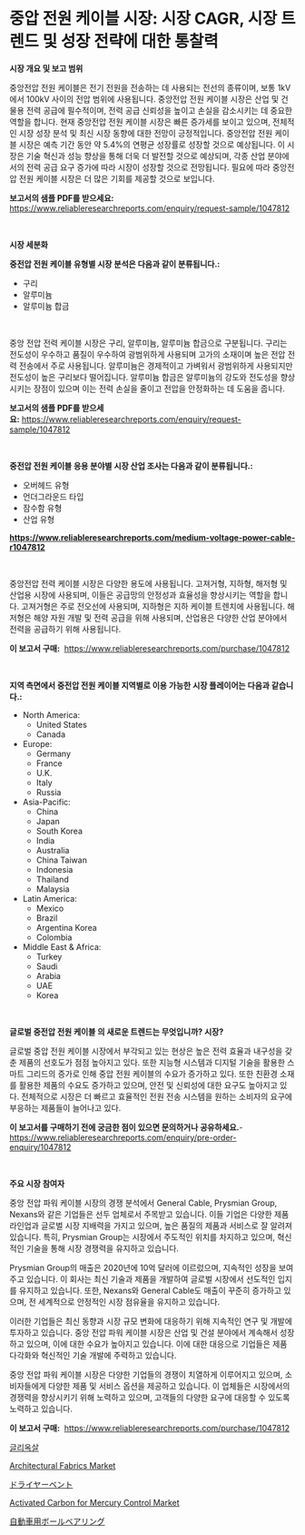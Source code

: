 <p><h1>중압 전원 케이블 시장: 시장 CAGR, 시장 트렌드 및 성장 전략에 대한 통찰력</h1></p><p><strong>시장 개요 및 보고 범위</strong></p>
<p><p>중앙전압 전원 케이블은 전기 전원을 전송하는 데 사용되는 전선의 종류이며, 보통 1kV에서 100kV 사이의 전압 범위에 사용됩니다. 중앙전압 전원 케이블 시장은 산업 및 건물용 전력 공급에 필수적이며, 전력 공급 신뢰성을 높이고 손실을 감소시키는 데 중요한 역할을 합니다. 현재 중앙전압 전원 케이블 시장은 빠른 증가세를 보이고 있으며, 전체적인 시장 성장 분석 및 최신 시장 동향에 대한 전망이 긍정적입니다. 중앙전압 전원 케이블 시장은 예측 기간 동안 약 5.4%의 연평균 성장률로 성장할 것으로 예상됩니다. 이 시장은 기술 혁신과 성능 향상을 통해 더욱 더 발전할 것으로 예상되며, 각종 산업 분야에서의 전력 공급 요구 증가에 따라 시장이 성장할 것으로 전망됩니다. 필요에 따라 중앙전압 전원 케이블 시장은 더 많은 기회를 제공할 것으로 보입니다.</p></p>
<p><strong>보고서의 샘플 PDF를 받으세요:</strong> <a href="https://www.reliableresearchreports.com/enquiry/request-sample/1047812">https://www.reliableresearchreports.com/enquiry/request-sample/1047812</a></p>
<p>&nbsp;</p>
<p><strong>시장 세분화</strong></p>
<p><strong>중전압 전원 케이블 유형별 시장 분석은 다음과 같이 분류됩니다.:</strong></p>
<p><ul><li>구리</li><li>알루미늄</li><li>알루미늄 합금</li></ul></p>
<p>&nbsp;</p>
<p><p>중앙 전압 전력 케이블 시장은 구리, 알루미늄, 알루미늄 합금으로 구분됩니다. 구리는 전도성이 우수하고 품질이 우수하여 광범위하게 사용되며 고가의 소재이며 높은 전압 전력 전송에서 주로 사용됩니다. 알루미늄은 경제적이고 가벼워서 광범위하게 사용되지만 전도성이 높은 구리보다 떨어집니다. 알루미늄 합금은 알루미늄의 강도와 전도성을 향상시키는 장점이 있으며 이는 전력 손실을 줄이고 전압을 안정화하는 데 도움을 줍니다.</p></p>
<p><strong>보고서의 샘플 PDF를 받으세요:</strong>&nbsp;<a href="https://www.reliableresearchreports.com/enquiry/request-sample/1047812">https://www.reliableresearchreports.com/enquiry/request-sample/1047812</a></p>
<p>&nbsp;</p>
<p><strong> 중전압 전원 케이블 응용 분야별 시장 산업 조사는 다음과 같이 분류됩니다.:</strong></p>
<p><ul><li>오버헤드 유형</li><li>언더그라운드 타입</li><li>잠수함 유형</li><li>산업 유형</li></ul></p>
<p><strong><a href="https://www.reliableresearchreports.com/medium-voltage-power-cable-r1047812">https://www.reliableresearchreports.com/medium-voltage-power-cable-r1047812</a></strong></p>
<p>&nbsp;</p>
<p><p>중앙전압 전력 케이블 시장은 다양한 용도에 사용됩니다. 고져거형, 지하형, 해저형 및 산업용 시장에 사용되며, 이들은 공급망의 안정성과 효율성을 향상시키는 역할을 합니다. 고져거형은 주로 전오선에 사용되며, 지하형은 지하 케이블 트렌치에 사용됩니다. 해저형은 해양 자원 개발 및 전력 공급을 위해 사용되며, 산업용은 다양한 산업 분야에서 전력을 공급하기 위해 사용됩니다.</p></p>
<p><strong>이 보고서 구매:</strong>&nbsp; <a href="https://www.reliableresearchreports.com/purchase/1047812">https://www.reliableresearchreports.com/purchase/1047812</a></p>
<p>&nbsp;</p>
<p><strong>지역 측면에서 중전압 전원 케이블 지역별로 이용 가능한 시장 플레이어는 다음과 같습니다.:</strong></p>
<p><ul>
    <li>
        North America:
        <ul>
            <li>United States</li>
            <li>Canada</li>
        </ul>
    </li>
    <li>
        Europe:
        <ul>
            <li>Germany</li>
            <li>France</li>
            <li>U.K.</li>
            <li>Italy</li>
            <li>Russia</li>
        </ul>
    </li>
    <li>
        Asia-Pacific:
        <ul>
            <li>China</li>
            <li>Japan</li>
            <li>South Korea</li>
            <li>India</li>
            <li>Australia</li>
            <li>China Taiwan</li>
            <li>Indonesia</li>
            <li>Thailand</li>
            <li>Malaysia</li>
        </ul>
    </li>
    <li>
        Latin America:
        <ul>
            <li>Mexico</li>
            <li>Brazil</li>
            <li>Argentina Korea</li>
            <li>Colombia</li>
        </ul>
    </li>
    <li>
        Middle East & Africa:
        <ul>
            <li>Turkey</li>
            <li>Saudi</li>
            <li>Arabia</li>
            <li>UAE</li>
            <li>Korea</li>
        </ul>
    </li>
    </ul></p>
<p>&nbsp;</p>
<p><strong>글로벌 중전압 전원 케이블 의 새로운 트렌드는 무엇입니까? 시장?</strong></p>
<p><p>글로벌 중압 전원 케이블 시장에서 부각되고 있는 현상은 높은 전력 효율과 내구성을 갖춘 제품의 선호도가 점점 높아지고 있다. 또한 지능형 시스템과 디지털 기술을 활용한 스마트 그리드의 증가로 인해 중압 전원 케이블의 수요가 증가하고 있다. 또한 친환경 소재를 활용한 제품의 수요도 증가하고 있으며, 안전 및 신뢰성에 대한 요구도 높아지고 있다. 전체적으로 시장은 더 빠르고 효율적인 전원 전송 시스템을 원하는 소비자의 요구에 부응하는 제품들이 늘어나고 있다.</p></p>
<p><strong>이 보고서를 구매하기 전에 궁금한 점이 있으면 문의하거나 공유하세요.</strong>- <a href="https://www.reliableresearchreports.com/enquiry/pre-order-enquiry/1047812">https://www.reliableresearchreports.com/enquiry/pre-order-enquiry/1047812</a></p>
<p>&nbsp;</p>
<p><strong>주요 시장 참여자</strong></p>
<p><p>중앙 전압 파워 케이블 시장의 경쟁 분석에서 General Cable, Prysmian Group, Nexans와 같은 기업들은 선두 업체로서 주목받고 있습니다. 이들 기업은 다양한 제품 라인업과 글로벌 시장 지배력을 가지고 있으며, 높은 품질의 제품과 서비스로 잘 알려져 있습니다. 특히, Prysmian Group는 시장에서 주도적인 위치를 차지하고 있으며, 혁신적인 기술을 통해 시장 경쟁력을 유지하고 있습니다.</p><p>Prysmian Group의 매출은 2020년에 10억 달러에 이르렀으며, 지속적인 성장을 보여주고 있습니다. 이 회사는 최신 기술과 제품을 개발하여 글로벌 시장에서 선도적인 입지를 유지하고 있습니다. 또한, Nexans와 General Cable도 매출이 꾸준히 증가하고 있으며, 전 세계적으로 안정적인 시장 점유율을 유지하고 있습니다.</p><p>이러한 기업들은 최신 동향과 시장 규모 변화에 대응하기 위해 지속적인 연구 및 개발에 투자하고 있습니다. 중앙 전압 파워 케이블 시장은 산업 및 건설 분야에서 계속해서 성장하고 있으며, 이에 대한 수요가 높아지고 있습니다. 이에 대한 대응으로 기업들은 제품 다각화와 혁신적인 기술 개발에 주력하고 있습니다.</p><p>중앙 전압 파워 케이블 시장은 다양한 기업들의 경쟁이 치열하게 이루어지고 있으며, 소비자들에게 다양한 제품 및 서비스 옵션을 제공하고 있습니다. 이 업체들은 시장에서의 경쟁력을 향상시키기 위해 노력하고 있으며, 고객들의 다양한 요구에 대응할 수 있도록 노력하고 있습니다.</p></p>
<p><strong>이 보고서 구매:</strong>&nbsp;&nbsp;<a href="https://www.reliableresearchreports.com/purchase/1047812">https://www.reliableresearchreports.com/purchase/1047812</a></p>
<p><p><a href="https://github.com/vsckjg50460/Market-Research-Report-List-1/blob/main/161467919518.md">글리옥살</a></p><p><a href="https://issuu.com/reportprime-2/docs/architectural-fabrics-market-size-2030.pptx">Architectural Fabrics Market</a></p><p><a href="https://github.com/lrlmopnhwd79300/Market-Research-Report-List-1/blob/main/696716020988.md">ドライヤーベント</a></p><p><a href="https://www.linkedin.com/pulse/activated-carbon-mercury-control-market-share-amp-new-trends-ad9gf?trackingId=IgyMag51k1HdB6NKkDeA2Q%3D%3D">Activated Carbon for Mercury Control Market</a></p><p><a href="https://github.com/wkuactfdzwizk06/Market-Research-Report-List-1/blob/main/795204520987.md">自動車用ボールベアリング</a></p></p>